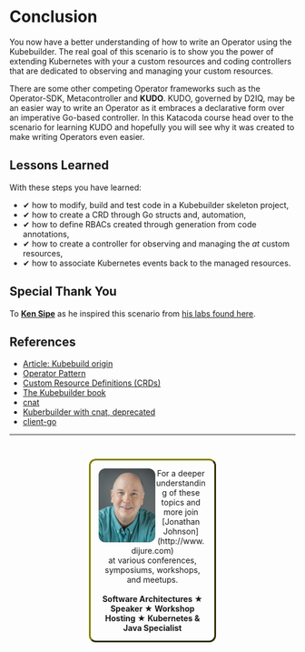 # Conclusion #

You now have a better understanding of how to write an Operator using the Kubebuilder. The real goal of this scenario is to show you the power of extending Kubernetes with your a custom resources and coding controllers that are dedicated to observing and managing your custom resources.

There are some other competing Operator frameworks such as the Operator-SDK, Metacontroller and **KUDO**. KUDO, governed by D2IQ, may be an easier way to write an Operator as it embraces a declarative form over an imperative Go-based controller. In this Katacoda course head over to the scenario for learning KUDO and hopefully you will see why it was created to make writing Operators even easier.

## Lessons Learned ##

With these steps you have learned:

- &#x2714; how to modify, build and test code in a Kubebuilder skeleton project,
- &#x2714; how to create a CRD through Go structs and, automation,
- &#x2714; how to define RBACs created through generation from code annotations,
- &#x2714; how to create a controller for observing and managing the _at_ custom resources,
- &#x2714; how to associate Kubernetes events back to the managed resources.

## Special Thank You

To [**Ken Sipe**](https://www.linkedin.com/in/kensipe/) as he inspired this scenario from [his labs found here](https://github.com/kensipe/k8s-ext-workshop).

## References ##

- [Article: Kubebuild origin](
https://kubernetes.io/blog/2018/08/10/introducing-kubebuilder-an-sdk-for-building-kubernetes-apis-using-crds/)
- [Operator Pattern](https://kubernetes.io/docs/concepts/extend-kubernetes/operator/)
- [Custom Resource Definitions (CRDs)](https://kubernetes.io/docs/tasks/access-kubernetes-api/extend-api-custom-resource-definitions)
- [The Kubebuilder book](https://book.kubebuilder.io/)
- [cnat](https://github.com/programming-kubernetes/cnat)
- [Kuberbuilder with cnat, deprecated](https://github.com/programming-kubernetes/cnat/tree/master/cnat-kubebuilder)
- [client-go](https://github.com/kubernetes/client-go)

------
<p style="text-align: center; padding: 1em; margin: 3em; margin-left: 10em; margin-right: 10em; border-; 1px; border-color: olive;  border-radius: 12px; border-style:outset">
<img align="left" src="./assets/jonathan-johnson.jpg" width="100" style="border-radius: 12px">
For a deeper understanding of these topics and more join <br>[Jonathan Johnson](http://www.dijure.com)<br> at various conferences, symposiums, workshops, and meetups.
<br><br>
<b>Software Architectures ★ Speaker ★ Workshop Hosting ★ Kubernetes & Java Specialist</b>
</p>
